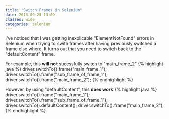 ```yaml
---
title: "Switch Frames in Selenium"
date: 2013-09-25 13:09
classes: wide
categories: selenium
---
```


I've noticed that I was getting inexplicable "ElementNotFound" errors in Selenium when
trying to swith frames after having previously switched a frame else where. It turns out
that you need to switch back to the "defaultContent" frame. 

For example, this **will not** sucessfully switch to "main\_frame\_2"
{% highlight java %}
driver.switchTo().frame("main_frame_1");
driver.switchTo().frame("sub_frame_of_frame_1");
driver.switchTo().frame("main_frame_2");
{% endhighlight %}

However, by using "defaultContent", this **does work**
{% highlight java %}
driver.switchTo().frame("main_frame_1");
driver.switchTo().frame("sub_frame_of_frame_1");
driver.switchTo().defaultContent();
driver.switchTo().frame("main_frame_2");
{% endhighlight %}
